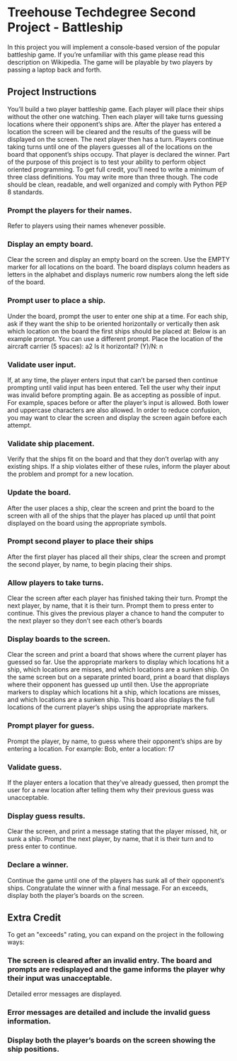 # Treehouse Techdegree Second Project - Battleship

In this project you will implement a console-based version of the popular battleship game. If you’re unfamiliar with this game please read this description on Wikipedia. The game will be playable by two players by passing a laptop back and forth.

## Project Instructions

You’ll build a two player battleship game. Each player will place their ships without the other one watching. Then each player will take turns guessing locations where their opponent’s ships are. After the player has entered a location the screen will be cleared and the results of the guess will be displayed on the screen. The next player then has a turn. Players continue taking turns until one of the players guesses all of the locations on the board that opponent’s ships occupy. That player is declared the winner.
Part of the purpose of this project is to test your ability to perform object oriented programming. To get full credit, you’ll need to write a minimum of three class definitions. You may write more than three though.
The code should be clean, readable, and well organized and comply with Python PEP 8 standards.

### Prompt the players for their names.
Refer to players using their names whenever possible.

### Display an empty board.
Clear the screen and display an empty board on the screen. Use the EMPTY marker for all locations on the board. The board displays column headers as letters in the alphabet and displays numeric row numbers along the left side of the board.

### Prompt user to place a ship.
Under the board, prompt the user to enter one ship at a time. For each ship, ask if they want the ship to be oriented horizontally or vertically then ask which location on the board the first ships should be placed at: Below is an example prompt. You can use a different prompt.
Place the location of the aircraft carrier (5 spaces): a2 Is it horizontal? (Y)/N: n

### Validate user input.
If, at any time, the player enters input that can’t be parsed then continue prompting until valid input has been entered. Tell the user why their input was invalid before prompting again.
Be as accepting as possible of input. For example, spaces before or after the player’s input is allowed. Both lower and uppercase characters are also allowed. In order to reduce confusion, you may want to clear the screen and display the screen again before each attempt.

### Validate ship placement.
Verify that the ships fit on the board and that they don’t overlap with any existing ships. If a ship violates either of these rules, inform the player about the problem and prompt for a new location.

### Update the board.
After the user places a ship, clear the screen and print the board to the screen with all of the ships that the player has placed up until that point displayed on the board using the appropriate symbols.

### Prompt second player to place their ships
After the first player has placed all their ships, clear the screen and prompt the second player, by name, to begin placing their ships.

### Allow players to take turns.
Clear the screen after each player has finished taking their turn. Prompt the next player, by name, that it is their turn. Prompt them to press enter to continue. This gives the previous player a chance to hand the computer to the next player so they don’t see each other’s boards

### Display boards to the screen.
Clear the screen and print a board that shows where the current player has guessed so far. Use the appropriate markers to display which locations hit a ship, which locations are misses, and which locations are a sunken ship.
On the same screen but on a separate printed board, print a board that displays where their opponent has guessed up until then. Use the appropriate markers to display which locations hit a ship, which locations are misses, and which locations are a sunken ship. This board also displays the full locations of the current player’s ships using the appropriate markers.

### Prompt player for guess.
Prompt the player, by name, to guess where their opponent’s ships are by entering a location. For example:
Bob, enter a location: f7

### Validate guess.
If the player enters a location that they’ve already guessed, then prompt the user for a new location after telling them why their previous guess was unacceptable.

### Display guess results.
Clear the screen, and print a message stating that the player missed, hit, or sunk a ship. Prompt the next player, by name, that it is their turn and to press enter to continue.

### Declare a winner.
Continue the game until one of the players has sunk all of their opponent’s ships. Congratulate the winner with a final message. For an exceeds, display both the player’s boards on the screen.

## Extra Credit

To get an "exceeds" rating, you can expand on the project in the following ways:

### The screen is cleared after an invalid entry. The board and prompts are redisplayed and the game informs the player why their input was unacceptable.
Detailed error messages are displayed.

### Error messages are detailed and include the invalid guess information.

### Display both the player’s boards on the screen showing the ship positions.